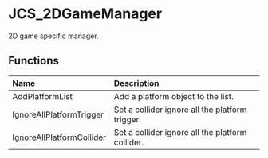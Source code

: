 # JCS_2DGameManager

2D game specific manager.

## Functions

| Name | Description |
|:---|:---|
| AddPlatformList | Add a platform object to the list. |
| IgnoreAllPlatformTrigger | Set a collider ignore all the platform trigger. |
| IgnoreAllPlatformCollider | Set a collider ignore all the platform collider. |
